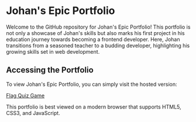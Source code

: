 # Johan's Epic Portfolio

Welcome to the GitHub repository for Johan's Epic Portfolio! This portfolio is not only a showcase of Johan's skills but also marks his first project in his education journey towards becoming a frontend developer. Here, Johan transitions from a seasoned teacher to a budding developer, highlighting his growing skills set in web development.

## Accessing the Portfolio

To view Johan's Epic Portfolio, you can simply visit the hosted version:

[Flag Quiz Game](https://flagquizzz.netlify.app/)

This portfolio is best viewed on a modern browser that supports HTML5, CSS3, and JavaScript.